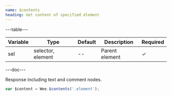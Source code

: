 ```yaml
---
name: $contents
heading: Get content of specified element
---
```


---table---

| Variable | Type              | Default | Description    | Required |
| -------- | ----------------- | ------- | -------------- | -------- |
| sel      | selector, element | --      | Parent element | &#10003; |

---doc---

Response including text and comment nodes.

```javascript
var $content = Wee.$contents('.element');
```